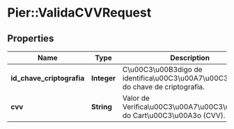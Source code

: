 # Pier::ValidaCVVRequest

## Properties
Name | Type | Description | Notes
------------ | ------------- | ------------- | -------------
**id_chave_criptografia** | **Integer** | C\u00C3\u00B3digo de identifica\u00C3\u00A7\u00C3\u00A3o do chave de criptografia. | [optional] 
**cvv** | **String** | Valor de Verifica\u00C3\u00A7\u00C3\u00A3o do Cart\u00C3\u00A3o (CVV). | [optional] 


